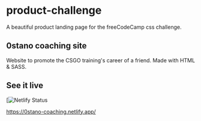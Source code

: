 # product-challenge
A beautiful product landing page for the freeCodeCamp css challenge.

## 0stano coaching site
Website to promote the CSGO training's career of a friend.
Made with HTML & SASS.

## See it live

[![Netlify Status](https://0stano-coaching.netlify.app/)

https://0stano-coaching.netlify.app/
